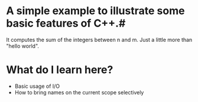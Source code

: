 # A simple example to illustrate some basic features of C++.# 

It computes the sum of the integers between n and m. Just a little more than "hello world".

# What do I learn here? #
- Basic usage of I/O
- How to bring names on the current scope selectively



